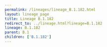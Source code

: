 ```yaml
---
permalink: /lineages/lineage_B.1.182.html
layout: lineage_page
title: Lineage B.1.182
redirect_to: ../lineage.html?lineage=B.1.182
lineage: B.1.182
parent: B.1
children: ['B.1.182']
---
```

